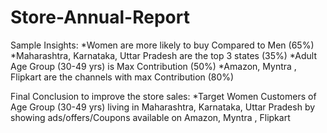 # Store-Annual-Report
Sample Insights:
*Women are more likely to buy Compared to Men (65%)
*Maharashtra, Karnataka, Uttar Pradesh are the top 3 states (35%)
*Adult Age Group (30-49 yrs) is Max Contribution (50%)
*Amazon, Myntra , Flipkart are the channels with max Contribution (80%)

Final Conclusion to improve the store sales:
*Target Women Customers of Age Group (30-49 yrs) living in Maharashtra, Karnataka, Uttar Pradesh by showing ads/offers/Coupons available on Amazon, Myntra , Flipkart
